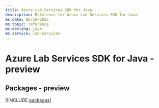 ```yaml
---
title: Azure Lab Services SDK for Java
description: Reference for Azure Lab Services SDK for Java
ms.date: 06/16/2025
ms.topic: reference
ms.devlang: java
ms.service: lab-services
---
```

# Azure Lab Services SDK for Java - preview
## Packages - preview
[!INCLUDE [packages](lab-services-index.md)]